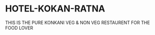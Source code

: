 HOTEL-KOKAN-RATNA
=================

THIS IS THE PURE KONKANI VEG &amp; NON VEG RESTAURENT FOR THE FOOD LOVER
